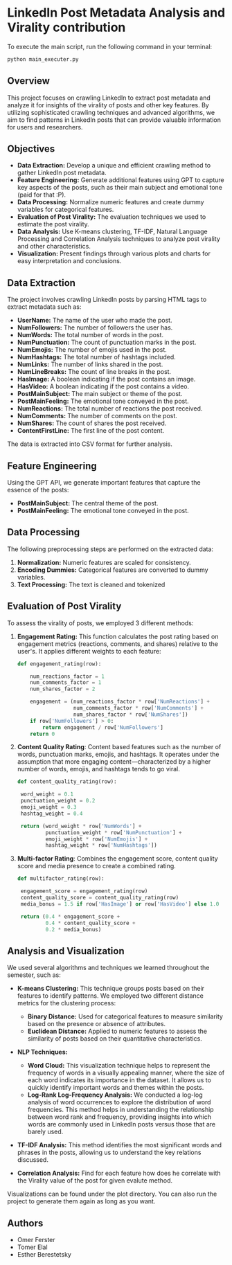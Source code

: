 # LinkedIn Post Metadata Analysis and Virality contribution

To execute the main script, run the following command in your terminal:

```bash
python main_executer.py
```
## Overview

This project focuses on crawling LinkedIn to extract post metadata and analyze it for insights of the virality of posts and other key features. 
By utilizing sophisticated crawling techniques and advanced algorithms, we aim to find patterns in LinkedIn posts that can provide valuable information for users and researchers.

## Objectives

- **Data Extraction:** Develop a unique and efficient crawling method to gather LinkedIn post metadata.
- **Feature Engineering:** Generate additional features using GPT to capture key aspects of the posts, such as their main subject and emotional tone (paid for that :P).
- **Data Processing:** Normalize numeric features and create dummy variables for categorical features.
- **Evaluation of Post Virality:** The evaluation techniques we used to estimate the post virality.
- **Data Analysis:** Use K-means clustering, TF-IDF, Natural Language Processing and Correlation Analysis techniques to analyze post virality and other characteristics.
- **Visualization:** Present findings through various plots and charts for easy interpretation and conclusions.


## Data Extraction

The project involves crawling LinkedIn posts by parsing HTML tags to extract metadata such as:
- **UserName:** The name of the user who made the post.
- **NumFollowers:** The number of followers the user has.
- **NumWords:** The total number of words in the post.
- **NumPunctuation:** The count of punctuation marks in the post.
- **NumEmojis:** The number of emojis used in the post.
- **NumHashtags:** The total number of hashtags included.
- **NumLinks:** The number of links shared in the post.
- **NumLineBreaks:** The count of line breaks in the post.
- **HasImage:** A boolean indicating if the post contains an image.
- **HasVideo:** A boolean indicating if the post contains a video.
- **PostMainSubject:** The main subject or theme of the post.
- **PostMainFeeling:** The emotional tone conveyed in the post.
- **NumReactions:** The total number of reactions the post received.
- **NumComments:** The number of comments on the post.
- **NumShares:** The count of shares the post received.
- **ContentFirstLine:** The first line of the post content.


The data is extracted into CSV format for further analysis.

## Feature Engineering

Using the GPT API, we generate important features that capture the essence of the posts:
- **PostMainSubject:** The central theme of the post.
- **PostMainFeeling:** The emotional tone conveyed in the post.

## Data Processing

The following preprocessing steps are performed on the extracted data:
1. **Normalization:** Numeric features are scaled for consistency.
2. **Encoding Dummies:** Categorical features are converted to dummy variables.
3. **Text Processing:** The text is cleaned and tokenized

## Evaluation of Post Virality

To assess the virality of posts, we employed 3 different methods:

1. **Engagement Rating:** This function calculates the post rating based on engagement metrics (reactions, comments, and shares) relative to the user's. It applies different weights to each feature:
   ```python
   def engagement_rating(row):
   
       num_reactions_factor = 1
       num_comments_factor = 1
       num_shares_factor = 2

       engagement = (num_reactions_factor * row['NumReactions'] +
                     num_comments_factor * row['NumComments'] +
                     num_shares_factor * row['NumShares'])
       if row['NumFollowers'] > 0:
           return engagement / row['NumFollowers']
       return 0
   ```

2. **Content Quality Rating**: Content based features such as the number of words, punctuation marks, emojis, and hashtags. It operates under the assumption that more engaging content—characterized by a higher number of words, emojis, and hashtags tends to go viral.
   ```python
   def content_quality_rating(row):
   
    word_weight = 0.1
    punctuation_weight = 0.2
    emoji_weight = 0.3
    hashtag_weight = 0.4

    return (word_weight * row['NumWords'] +
            punctuation_weight * row['NumPunctuation'] +
            emoji_weight * row['NumEmojis'] +
            hashtag_weight * row['NumHashtags'])
   ```

2. **Multi-factor Rating**: Combines the engagement score, content quality score and media presence to create a combined rating.
   ```python
   def multifactor_rating(row):
   
    engagement_score = engagement_rating(row)
    content_quality_score = content_quality_rating(row)
    media_bonus = 1.5 if row['HasImage'] or row['HasVideo'] else 1.0

    return (0.4 * engagement_score +
            0.4 * content_quality_score +
            0.2 * media_bonus)
    ```

## Analysis and Visualization

We used several algorithms and techniques we learned throughout the semester, such as:
- **K-means Clustering:** This technique groups posts based on their features to identify patterns. We employed two different distance metrics for the clustering process:
  - **Binary Distance:** Used for categorical features to measure similarity based on the presence or absence of attributes.
  - **Euclidean Distance:** Applied to numeric features to assess the similarity of posts based on their quantitative characteristics.


- **NLP Techniques:**
  - **Word Cloud:** This visualization technique helps to represent the frequency of words in a visually appealing manner, where the size of each word indicates its importance in the dataset. It allows us to quickly identify important words and themes within the posts.
  - **Log-Rank Log-Frequency Analysis:** We conducted a log-log analysis of word occurrences to explore the distribution of word frequencies. This method helps in understanding the relationship between word rank and frequency, providing insights into which words are commonly used in LinkedIn posts versus those that are barely used.
  

- **TF-IDF Analysis:** This method identifies the most significant words and phrases in the posts, allowing us to understand the key relations discussed.


- **Correlation Analysis:** Find for each feature how does he correlate with the Virality value of the post for given evalute method.




Visualizations can be found under the plot directory.
You can also run the project to generate them again as long as you want.

## Authors

- Omer Ferster
- Tomer Elal
- Esther Berestetsky